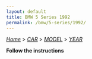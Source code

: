 ```yaml
---
layout: default
title: BMW 5 Series 1992
permalink: /bmw/5-series/1992/
---
```

[*Home*](/) > [*CAR*](/car/) > [*MODEL*](/car/model/) > [*YEAR*](/car/model/year/)

**Follow the instructions**